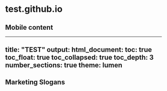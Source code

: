 # test.github.io
## Mobile content
---
title: "TEST"
output: 
  html_document:
    toc: true
    toc_float: true
    toc_collapsed: true
    toc_depth: 3
    number_sections: true
    theme: lumen
---
## Marketing Slogans
